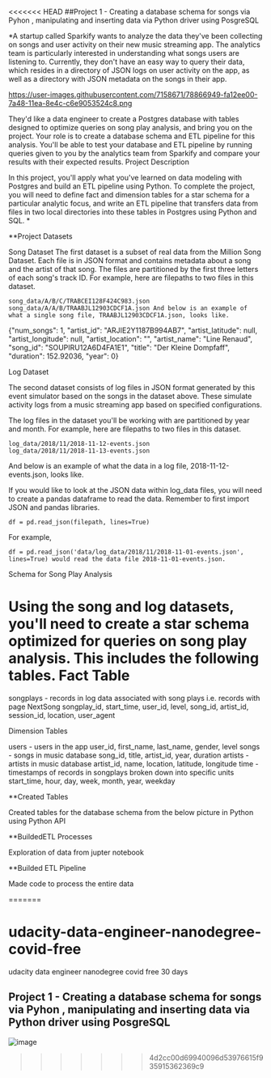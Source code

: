 <<<<<<< HEAD
##Project 1 - Creating a database schema for songs via Pyhon , manipulating and inserting data via Python driver using PosgreSQL

*A startup called Sparkify wants to analyze the data they've been collecting on songs and user activity on their new music streaming app. The analytics team is particularly interested in understanding what songs users are listening to. Currently, they don't have an easy way to query their data, which resides in a directory of JSON logs on user activity on the app, as well as a directory with JSON metadata on the songs in their app. 

https://user-images.githubusercontent.com/7158671/78866949-fa12ee00-7a48-11ea-8e4c-c6e9053524c8.png

They'd like a data engineer to create a Postgres database with tables designed to optimize queries on song play analysis, and bring you on the project. Your role is to create a database schema and ETL pipeline for this analysis. You'll be able to test your database and ETL pipeline by running queries given to you by the analytics team from Sparkify and compare your results with their expected results. Project Description

In this project, you'll apply what you've learned on data modeling with Postgres and build an ETL pipeline using Python. To complete the project, you will need to define fact and dimension tables for a star schema for a particular analytic focus, and write an ETL pipeline that transfers data from files in two local directories into these tables in Postgres using Python and SQL. *

**Project Datasets

Song Dataset The first dataset is a subset of real data from the Million Song Dataset. Each file is in JSON format and contains metadata about a song and the artist of that song. The files are partitioned by the first three letters of each song's track ID. For example, here are filepaths to two files in this dataset.

    song_data/A/B/C/TRABCEI128F424C983.json
    song_data/A/A/B/TRAABJL12903CDCF1A.json And below is an example of what a single song file, TRAABJL12903CDCF1A.json, looks like.

{"num_songs": 1, "artist_id": "ARJIE2Y1187B994AB7", "artist_latitude": null, "artist_longitude": null, "artist_location": "", "artist_name": "Line Renaud", "song_id": "SOUPIRU12A6D4FA1E1", "title": "Der Kleine Dompfaff", "duration": 152.92036, "year": 0}

Log Dataset

The second dataset consists of log files in JSON format generated by this event simulator based on the songs in the dataset above. These simulate activity logs from a music streaming app based on specified configurations.

The log files in the dataset you'll be working with are partitioned by year and month. For example, here are filepaths to two files in this dataset.

    log_data/2018/11/2018-11-12-events.json
    log_data/2018/11/2018-11-13-events.json

And below is an example of what the data in a log file, 2018-11-12-events.json, looks like.

If you would like to look at the JSON data within log_data files, you will need to create a pandas dataframe to read the data. Remember to first import JSON and pandas libraries.

    df = pd.read_json(filepath, lines=True)

For example,

    df = pd.read_json('data/log_data/2018/11/2018-11-01-events.json', lines=True) would read the data file 2018-11-01-events.json.

Schema for Song Play Analysis

# Using the song and log datasets, you'll need to create a star schema optimized for queries on song play analysis. This includes the following tables. Fact Table

songplays - records in log data associated with song plays i.e. records with page NextSong
    songplay_id, start_time, user_id, level, song_id, artist_id, session_id, location, user_agent

Dimension Tables

users - users in the app
    user_id, first_name, last_name, gender, level
songs - songs in music database
    song_id, title, artist_id, year, duration
artists - artists in music database
    artist_id, name, location, latitude, longitude
time - timestamps of records in songplays broken down into specific units
    start_time, hour, day, week, month, year, weekday

 

**Created Tables

Created tables for the database schema  from the below picture in Python using Python  API 

**BuildedETL Processes

Exploration of data from  jupter notebook
 

**Builded ETL Pipeline

Made code to process  the entire data

 

=======
# udacity-data-engineer-nanodegree-covid-free
udacity data engineer nanodegree covid free 30  days


## Project 1 - Creating a database schema for songs via Pyhon , manipulating and inserting data  via Python driver using PosgreSQL
![image](https://user-images.githubusercontent.com/7158671/78866949-fa12ee00-7a48-11ea-8e4c-c6e9053524c8.png)
>>>>>>> 4d2cc00d69940096d53976615f935915362369c9
